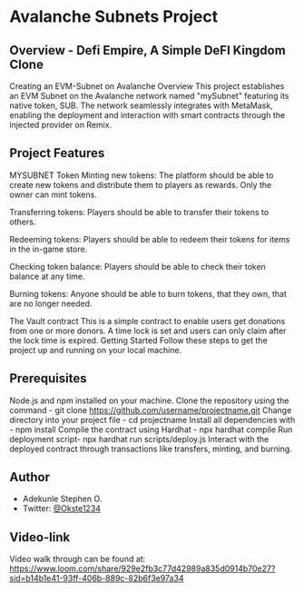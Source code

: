 # Avalanche Subnets Project

## Overview - Defi Empire, A Simple DeFI Kingdom Clone
Creating an EVM-Subnet on Avalanche Overview This project establishes an EVM Subnet on the Avalanche network named "mySubnet" featuring its native token, SUB. The network seamlessly integrates with MetaMask, enabling the deployment and interaction with smart contracts through the injected provider on Remix.

## Project Features
 MYSUBNET Token
Minting new tokens: The platform should be able to create new tokens and distribute them to players as rewards. Only the owner can mint tokens.

Transferring tokens: Players should be able to transfer their tokens to others.

Redeeming tokens: Players should be able to redeem their tokens for items in the in-game store.

Checking token balance: Players should be able to check their token balance at any time.

Burning tokens: Anyone should be able to burn tokens, that they own, that are no longer needed.

The Vault contract
This is a simple contract to enable users get donations from one or more donors. A time lock is set and users can only claim after the lock time is expired.
Getting Started
Follow these steps to get the project up and running on your local machine.

## Prerequisites

Node.js and npm installed on your machine.
Clone the repository using the command - git clone https://github.com/username/projectname.git
Change directory into your project file - cd projectname
Install all dependencies with - npm install
Compile the contract using Hardhat - npx hardhat compile
Run deployment script- npx hardhat run scripts/deploy.js
Interact with the deployed contract through transactions like transfers, minting, and burning.

## Author

- Adekunle Stephen O. 
- Twitter: [@Okste1234](https://twitter.com/okste1234) 


## Video-link

Video walk through can be found at: https://www.loom.com/share/929e2fb3c77d42989a835d0914b70e27?sid=b14b1e41-93ff-406b-889c-82b6f3e97a34
